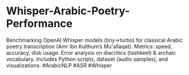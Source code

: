 # Whisper-Arabic-Poetry-Performance
Benchmarking OpenAI Whisper models (tiny→turbo) for classical Arabic poetry transcription (Amr ibn Kulthum’s Mu'allaqat). Metrics: speed, accuracy, disk usage. Error analysis on diacritics (tashkeel) &amp; archaic vocabulary. Includes Python scripts, dataset (audio samples), and visualizations. #ArabicNLP #ASR #Whisper
